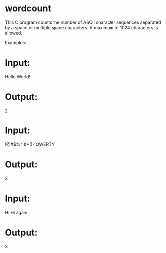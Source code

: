 # wordcount

This C program counts the number of ASCII character sequences separated by a space or multiple space characters. A maximum of 1024 characters is allowed.

Examples:
# Input:
Hello World!
# Output:
2
# Input:
!@#$%^ &*()-  QWERTY
# Output:
3
# Input:
Hi                                Hi again
# Output:
3
